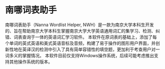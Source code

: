 # 南哪词表助手

南哪词表助手（Nanna Wordlist Helper, NWH）是一款为南京大学本科生开发的、旨在帮助南京大学本科生掌握南京大学大学英语通用词汇的集学习、检测、纠错、词表查询于一体的英语词汇学习软件。
本软件在原词表的基础上，添加了每个单词的英式英语和美式英语音标及音频，构建了易于操作的图形用户界面，并创新性地在英译汉的检测中引入了具有简单容错性的填空题，更加利于考查用户对一词多义的掌握情况。
本软件目前仅支持Windows操作系统，后续可能考虑推出支持其他操作系统的版本。

